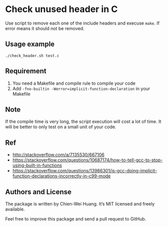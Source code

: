 # Check unused header in C

Use script to remove each one of the include headers and execuse `make`. If error means it should not be removed.


## Usage example

	./check_header.sh test.c

## Requirement

1. You need a Makefile and compile rule to compile your code
2. Add `-fno-builtin -Werror=implicit-function-declaration` in your Makefile

## Note

If the compile time is very long, the script execution will cost a lot of time. It will be better to only test on a small unit of your code.


## Ref

* http://stackoverflow.com/a/7135530/667106
* https://stackoverflow.com/questions/10687174/how-to-tell-gcc-to-stop-using-built-in-functions
* https://stackoverflow.com/questions/13986301/is-gcc-doing-implicit-function-declarations-incorrectly-in-c99-mode


## Authors and License
The package is written by Chien-Wei Huang. It’s MIT licensed and freely available.

Feel free to improve this package and send a pull request to GitHub.
